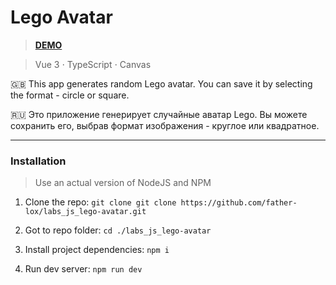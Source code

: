 # Lego Avatar

> **[DEMO](https://father-lox.github.io/labs_js_lego-avatar/)**

> Vue 3 ⋅ TypeScript ⋅ Canvas

🇬🇧 This app generates random Lego avatar. You can save it by selecting the format - circle or square.

🇷🇺 Это приложение генерирует случайные аватар Lego. Вы можете сохранить его, выбрав формат изображения - круглое или квадратное.

---

### Installation

> Use an actual version of NodeJS and NPM

1. Clone the repo: `git clone git clone https://github.com/father-lox/labs_js_lego-avatar.git`

2. Got to repo folder: `cd ./labs_js_lego-avatar`

3. Install project dependencies: `npm i`

4. Run dev server: `npm run dev`
